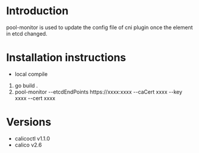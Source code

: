 # Introduction
pool-monitor is used to update the config file of cni plugin once the element in etcd changed.

# Installation instructions
- local compile
1. go build .
2. pool-monitor --etcdEndPoints https://xxxx:xxxx --caCert xxxx --key xxxx --cert xxxx

# Versions
- calicoctl v1.1.0
- calico v2.6
